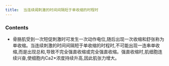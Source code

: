 ```yaml
---
title:  当连续阈刺激的时间间隔短于单收缩的时程时
--- 
```


### Contents
- 骨胳肌受到一次短促刺激时可发生一次动作电位,随后出现一次收缩和舒张称为单收缩。当连续刺激的时间间隔短于单收缩的时程时,不可能出现一连串单收缩,而是出现总和,导致不完全强直收缩或完全强直收缩。强直收缩时,肌细胞连续兴奋,使细胞内Ca2*浓度持续升高,因此肌张力增大。

